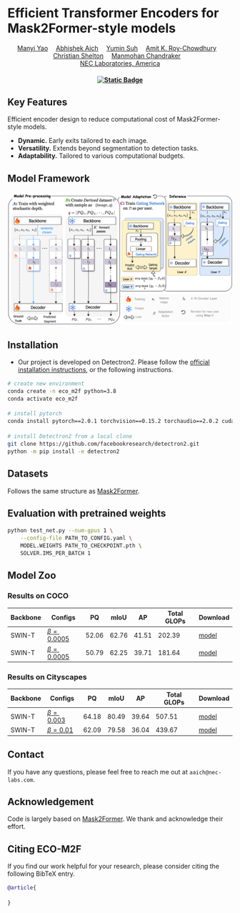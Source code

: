 # Efficient Transformer Encoders for Mask2Former-style models


<div align="center">
<div>
    <a href='https://gyeow.github.io/' target='_blank'>Manyi Yao</a>&emsp;
    <a href='https://abhishekaich27.github.io/' target='_blank'>Abhishek Aich</a>&emsp;
    <a href='https://yuminsuh.github.io/' target='_blank'>Yumin Suh</a>&emsp;
    <a href='https://vcg.ece.ucr.edu/amit'>Amit K. Roy-Chowdhury</a>&emsp;
    <a href='https://www.cs.ucr.edu/~cshelton/' target='_blank'>Christian Shelton</a>&emsp;
    <a href='https://cseweb.ucsd.edu/~mkchandraker/' target='_blank'>Manmohan Chandraker</a>&emsp;
</div>
<div>
    <a href='https://www.nec-labs.com/' target='_blank'>NEC Laboratories, America</a> <br>
</div>
<div>
    <h4 align="center">
        <a href="https://arxiv.org/" target='_blank'>
        <img alt="Static Badge" src="https://img.shields.io/badge/arXiv-ECO--M2F-blue?style=flat%22">
        </a>
    </h4>
</div>
</div>

<!-- [[arXiv]()] -->

## Key Features
Efficient encoder design to reduce computational cost of Mask2Former-style models.
- **Dynamic.** Early exits tailored to each image.
- **Versatility.** Extends beyond segmentation to detection tasks.
- **Adaptability.** Tailored to various computational budgets.


## Model Framework

<div>
    <h4 align="center">
        <img src="figs/main_framework.png" width="900"/>
    </h4>
</div>

## Installation
- Our project is developed on Detectron2. Please follow the [official installation instructions](https://github.com/facebookresearch/detectron2/blob/main/INSTALL.md), or the following instructions.
```bash
# create new environment
conda create -n eco_m2f python=3.8
conda activate eco_m2f

# install pytorch
conda install pytorch==2.0.1 torchvision==0.15.2 torchaudio==2.0.2 cudatoolkit=11.1 -c pytorch

# install Detectron2 from a local clone
git clone https://github.com/facebookresearch/detectron2.git
python -m pip install -e detectron2
```

## Datasets

Follows the same structure as [Mask2Former](https://github.com/facebookresearch/Mask2Former/blob/main/datasets/README.md).

## Evaluation with pretrained weights
```bash
python test_net.py --num-gpus 1 \
    --config-file PATH_TO_CONFIG.yaml \
    MODEL.WEIGHTS PATH_TO_CHECKPOINT.pth \
    SOLVER.IMS_PER_BATCH 1

```

## Model Zoo
### Results on COCO
|   Backbone  |   Configs   |   PQ  |   mIoU    |   AP  |  Total GLOPs |   Download    |
|-------------|-------------|-------|-----------|-------|--------------|---------------|
|   SWIN-T    |[$\beta=0.0005$](./configs/00302.yaml) |52.06|   62.76   | 41.51 |     202.39    |   [model](https://drive.google.com/file/d/1XFEBSMgnWHYVdNF7w5Zo6HbeSWIfc5fG/view?usp=drive_link)   |
|   SWIN-T    |[$\beta=0.0005$](./configs/00297.yaml) |50.79|   62.25   | 39.71 |     181.64    |   [model](https://drive.google.com/file/d/1z3r9tzZIUXqQ_cOPiXiR83VAg6QjWJ44/view?usp=drive_link)   |


### Results on Cityscapes
|   Backbone  |   Configs   |   PQ  |   mIoU    |   AP  |  Total GLOPs |   Download    |
|-------------|-------------|-------|-----------|-------|--------------|---------------|
|   SWIN-T    |[$\beta=0.003$](./configs/00308.yaml) |64.18|    80.49|  39.64|    507.51    |   [model](https://drive.google.com/file/d/1AZxFyGTz4pFZuchSmTK7Dj2sHLNHz9Ve/view?usp=drive_link)   |
|   SWIN-T    |[$\beta=0.01$](./configs/00284.yaml) |62.09  |   79.58   |  36.04   | 439.67    |   [model](https://drive.google.com/file/d/1FAJ0s5VpL-YJB97_TENrvoXQU5v_V40H/view?usp=drive_link)   |

## Contact
If you have any questions, please feel free to reach me out at `aaich@nec-labs.com`. 


## Acknowledgement

Code is largely based on [Mask2Former](https://github.com/facebookresearch/Mask2Former). We thank and acknowledge their effort.


## Citing ECO-M2F
If you find our work helpful for your research, please consider citing the following BibTeX entry.

```BibTeX
@article{

}
```